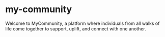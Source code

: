 # my-community
Welcome to MyCommunity, a platform where individuals from all walks of life come together to support, uplift, and connect with one another. 
